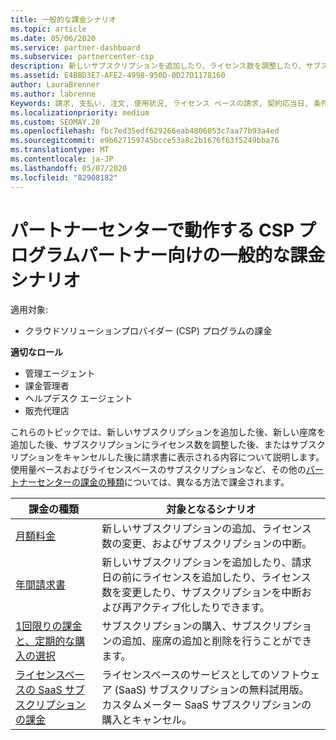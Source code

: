 ```yaml
---
title: 一般的な課金シナリオ
ms.topic: article
ms.date: 05/06/2020
ms.service: partner-dashboard
ms.subservice: partnercenter-csp
description: 新しいサブスクリプションを追加したり、ライセンス数を調整したり、サブスクリプションをキャンセルしたりするときに課金を確認します。 使用量ベースおよびライセンスベースのサブスクリプションの違いについて説明します。
ms.assetid: E4BBD3E7-AFE2-4998-950D-0D27D1178160
author: LauraBrenner
ms.author: labrenne
Keywords: 請求, 支払い, 注文, 使用状況, ライセンス ベースの請求, 契約応当日, 条件, キャンセル, 更新, 価格式, 調整ファイル, recon ファイル
ms.localizationpriority: medium
ms.custom: SEOMAY.20
ms.openlocfilehash: fbc7ed35edf629266eab4806053c7aa77b93a4ed
ms.sourcegitcommit: e9b627159745bcce53a8c2b1676f63f5249bba76
ms.translationtype: MT
ms.contentlocale: ja-JP
ms.lasthandoff: 05/07/2020
ms.locfileid: "82908182"
---
```

# <a name="common-billing-scenarios-for-csp-program-partners-working-in-partner-center"></a>パートナーセンターで動作する CSP プログラムパートナー向けの一般的な課金シナリオ

適用対象:

- クラウドソリューションプロバイダー (CSP) プログラムの課金

**適切なロール**

- 管理エージェント
- 課金管理者
- ヘルプデスク エージェント
- 販売代理店

これらのトピックでは、新しいサブスクリプションを追加した後、新しい座席を追加した後、サブスクリプションにライセンス数を調整した後、またはサブスクリプションをキャンセルした後に請求書に表示される内容について説明します。 使用量ベースおよびライセンスベースのサブスクリプションなど、その他の[パートナーセンターの課金の種類](billing-different-types.md)については、異なる方法で課金されます。

| 課金の種類 | 対象となるシナリオ |
| --------------- | ----------------- |
| [月額料金](common-billing-scenarios-monthly.md) | 新しいサブスクリプションの追加、ライセンス数の変更、およびサブスクリプションの中断。 |
| [年間請求書](common-billing-scenarios-annual.md) | 新しいサブスクリプションを追加したり、請求日の前にライセンスを追加したり、ライセンス数を変更したり、サブスクリプションを中断および再アクティブ化したりできます。 |
| [1回限りの課金と、定期的な購入の選択](common-billing-scenarios-onetime-recurring.md) | サブスクリプションの購入、サブスクリプションの追加、座席の追加と削除を行うことができます。 |
| [ライセンスベースの SaaS サブスクリプションの課金](common-billing-scenarios-saas.md) | ライセンスベースのサービスとしてのソフトウェア (SaaS) サブスクリプションの無料試用版。 カスタムメーター SaaS サブスクリプションの購入とキャンセル。 |
